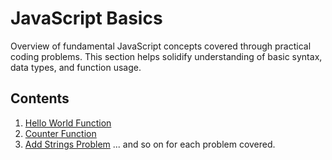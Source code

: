 # JavaScript Basics

Overview of fundamental JavaScript concepts covered through practical coding problems. This section helps solidify understanding of basic syntax, data types, and function usage.

## Contents

1. [Hello World Function](./createHelloWorld.md)
2. [Counter Function](./counterFunction.md)
3. [Add Strings Problem](./addStringsProblem.md)
... and so on for each problem covered.

